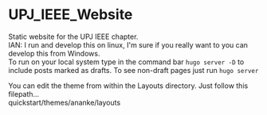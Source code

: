 # UPJ_IEEE_Website   
Static website for the UPJ IEEE chapter.   
IAN: I run and develop this on linux, I'm sure if you really want to you can develop this from Windows.   
To run on your local system type in the command bar ```hugo server -D``` to include posts marked as drafts. To see non-draft pages just run ```hugo server``` 

You can edit the theme from within the Layouts directory. Just follow this filepath...      
quickstart/themes/ananke/layouts   
